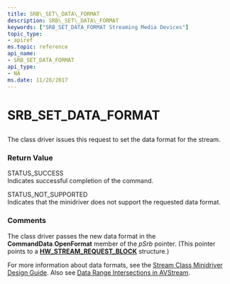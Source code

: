 ```yaml
---
title: SRB\_SET\_DATA\_FORMAT
description: SRB\_SET\_DATA\_FORMAT
keywords: ["SRB_SET_DATA_FORMAT Streaming Media Devices"]
topic_type:
- apiref
ms.topic: reference
api_name:
- SRB_SET_DATA_FORMAT
api_type:
- NA
ms.date: 11/28/2017
---
```


# SRB\_SET\_DATA\_FORMAT


## <span id="ddk_srb_set_data_format_ks"></span><span id="DDK_SRB_SET_DATA_FORMAT_KS"></span>


The class driver issues this request to set the data format for the stream.

### <span id="return_value"></span><span id="RETURN_VALUE"></span>Return Value

<span id="STATUS_SUCCESS"></span><span id="status_success"></span>STATUS\_SUCCESS  
Indicates successful completion of the command.

<span id="STATUS_NOT_SUPPORTED"></span><span id="status_not_supported"></span>STATUS\_NOT\_SUPPORTED  
Indicates that the minidriver does not support the requested data format.

### Comments

The class driver passes the new data format in the **CommandData**.**OpenFormat** member of the *pSrb* pointer. (This pointer points to a [**HW\_STREAM\_REQUEST\_BLOCK**](/windows-hardware/drivers/ddi/strmini/ns-strmini-_hw_stream_request_block) structure.)

For more information about data formats, see the [Stream Class Minidriver Design Guide](./streaming-minidrivers2.md). Also see [Data Range Intersections in AVStream](./data-range-intersections-in-avstream.md).

 

